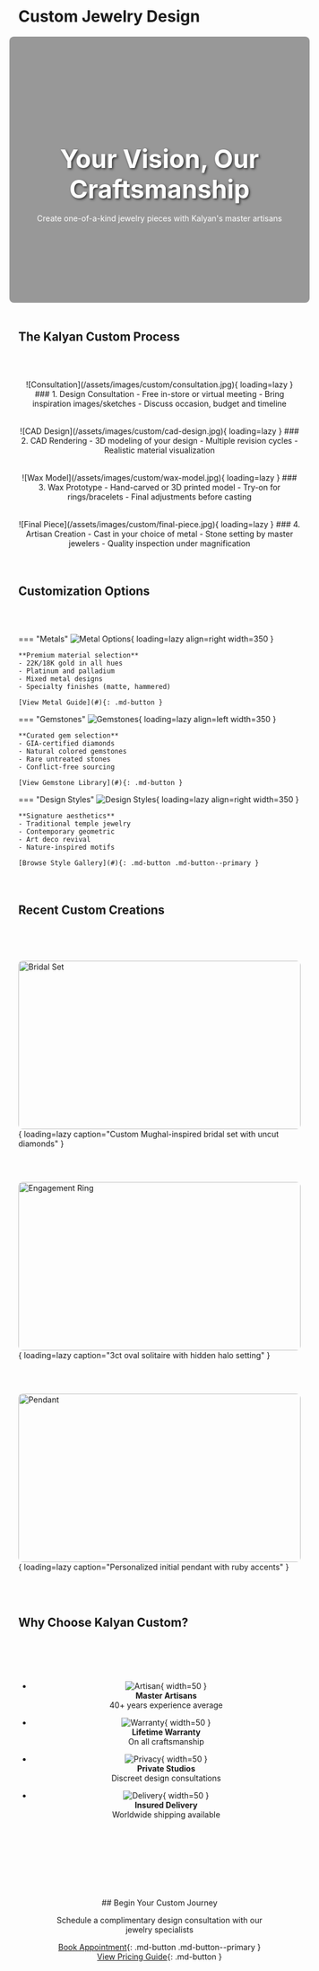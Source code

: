 # Custom Jewelry Design

<div class="custom-hero" style="background-image: linear-gradient(rgba(0, 0, 0, 0.4), rgba(0, 0, 0, 0.4)), url('../assets/images/custom/hero-banner.jpg')">
  <div class="hero-content">
    <h1>Your Vision, Our Craftsmanship</h1>
    <p>Create one-of-a-kind jewelry pieces with Kalyan's master artisans</p>
  </div>
</div>

## The Kalyan Custom Process

<div class="process-steps">

<div class="step" markdown>
![Consultation](/assets/images/custom/consultation.jpg){ loading=lazy }
### 1. Design Consultation
- Free in-store or virtual meeting
- Bring inspiration images/sketches
- Discuss occasion, budget and timeline
</div>

<div class="step" markdown>
![CAD Design](/assets/images/custom/cad-design.jpg){ loading=lazy }
### 2. CAD Rendering
- 3D modeling of your design
- Multiple revision cycles
- Realistic material visualization
</div>

<div class="step" markdown>
![Wax Model](/assets/images/custom/wax-model.jpg){ loading=lazy }
### 3. Wax Prototype
- Hand-carved or 3D printed model
- Try-on for rings/bracelets
- Final adjustments before casting
</div>

<div class="step" markdown>
![Final Piece](/assets/images/custom/final-piece.jpg){ loading=lazy }
### 4. Artisan Creation
- Cast in your choice of metal
- Stone setting by master jewelers
- Quality inspection under magnification
</div>

</div>

## Customization Options

<div class="customization-tabs">

=== "Metals"
    ![Metal Options](/assets/images/custom/metals.jpg){ loading=lazy align=right width=350 }
    
    **Premium material selection**
    - 22K/18K gold in all hues
    - Platinum and palladium
    - Mixed metal designs
    - Specialty finishes (matte, hammered)
    
    [View Metal Guide](#){: .md-button }

=== "Gemstones"
    ![Gemstones](/assets/images/custom/gemstones.jpg){ loading=lazy align=left width=350 }
    
    **Curated gem selection**
    - GIA-certified diamonds
    - Natural colored gemstones
    - Rare untreated stones
    - Conflict-free sourcing
    
    [View Gemstone Library](#){: .md-button }

=== "Design Styles"
    ![Design Styles](/assets/images/custom/styles.jpg){ loading=lazy align=right width=350 }
    
    **Signature aesthetics**
    - Traditional temple jewelry
    - Contemporary geometric
    - Art deco revival
    - Nature-inspired motifs
    
    [Browse Style Gallery](#){: .md-button .md-button--primary }

</div>

## Recent Custom Creations

<div class="gallery" markdown>

![Bridal Set](/assets/images/custom/gallery1.jpg){ loading=lazy caption="Custom Mughal-inspired bridal set with uncut diamonds" }

![Engagement Ring](/assets/images/custom/gallery2.jpg){ loading=lazy caption="3ct oval solitaire with hidden halo setting" }

![Pendant](/assets/images/custom/gallery3.jpg){ loading=lazy caption="Personalized initial pendant with ruby accents" }

</div>

## Why Choose Kalyan Custom?

<div class="benefits-grid">

-   ![Artisan](/assets/icons/artisan.svg){ width=50 }  
    **Master Artisans**  
    40+ years experience average

-   ![Warranty](/assets/icons/warranty.svg){ width=50 }  
    **Lifetime Warranty**  
    On all craftsmanship

-   ![Privacy](/assets/icons/privacy.svg){ width=50 }  
    **Private Studios**  
    Discreet design consultations

-   ![Delivery](/assets/icons/delivery.svg){ width=50 }  
    **Insured Delivery**  
    Worldwide shipping available

</div>

<div class="cta-section" markdown>
## Begin Your Custom Journey

Schedule a complimentary design consultation with our jewelry specialists

[Book Appointment](#){: .md-button .md-button--primary }  
[View Pricing Guide](#){: .md-button }
</div>

<style>
.custom-hero {
  background-size: cover;
  background-position: center 30%;
  color: white;
  padding: 8rem 1rem;
  text-align: center;
  margin: 0 -1rem 3rem -1rem;
  border-radius: 8px;
}

.hero-content h1 {
  font-size: 2.8rem;
  text-shadow: 2px 2px 4px rgba(0,0,0,0.7);
  margin-bottom: 1rem;
}

.process-steps {
  display: grid;
  grid-template-columns: repeat(auto-fit, minmax(250px, 1fr));
  gap: 2rem;
  margin: 4rem 0;
}

.step {
  text-align: center;
}

.step img {
  height: 200px;
  width: 100%;
  object-fit: cover;
  border-radius: 8px;
  margin-bottom: 1rem;
}

.customization-tabs {
  margin: 4rem 0;
}

.gallery {
  display: grid;
  grid-template-columns: repeat(auto-fit, minmax(300px, 1fr));
  gap: 2rem;
  margin: 4rem 0;
}

.gallery img {
  height: 300px;
  width: 100%;
  object-fit: cover;
  border-radius: 8px;
}

.benefits-grid {
  display: grid;
  grid-template-columns: repeat(auto-fit, minmax(200px, 1fr));
  gap: 2rem;
  margin: 4rem 0;
  text-align: center;
}

.cta-section {
  text-align: center;
  margin: 4rem 0;
  padding: 3rem;
  background: var(--md-primary-fg-color--lightest);
  border-radius: 8px;
}

@media (max-width: 768px) {
  .custom-hero {
    padding: 5rem 1rem;
  }
  
  .hero-content h1 {
    font-size: 2rem;
  }
  
  .customization-tabs img {
    float: none !important;
    width: 100% !important;
    margin: 1rem 0;
  }
}
</style>